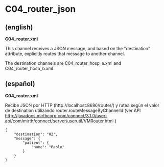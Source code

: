 # C04_router_json

## (english)

**C04_router.xml**

This channel receives a JSON message, and based on the "destination" attribute, explicitly
routes that message to another channel.

The destination channels are C04_router_hosp_a.xml and C04_router_hosp_b.xml


## (español)

**C04_router.xml**


Recibe JSON por HTTP (http://localhost:8686/router/) y rutea según el valor de destination utilizando
router.routeMessageByChannelId (ver API http://javadocs.mirthcorp.com/connect/3.1.0/user-api/com/mirth/connect/server/userutil/VMRouter.html )

```
{
    "destination": "H2",
    "message": {
        "patient": {
            "name": "Pablo"
        }
    }
}
```
